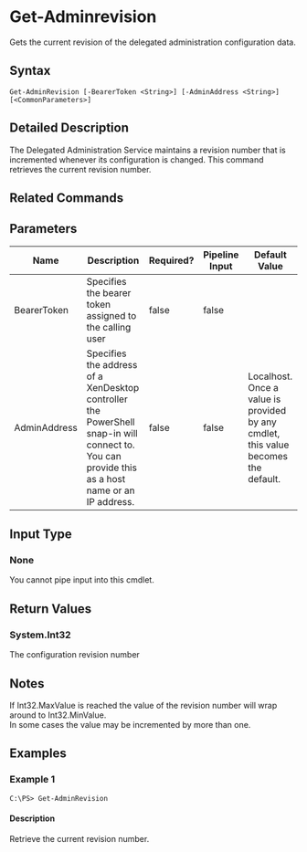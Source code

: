 ﻿
# Get-Adminrevision
Gets the current revision of the delegated administration configuration data.
## Syntax
```
Get-AdminRevision [-BearerToken <String>] [-AdminAddress <String>] [<CommonParameters>]
```
## Detailed Description
The Delegated Administration Service maintains a revision number that is incremented whenever its configuration is changed. This command retrieves the current revision number.


## Related Commands

## Parameters
| Name   | Description | Required? | Pipeline Input | Default Value |
| --- | --- | --- | --- | --- |
| BearerToken | Specifies the bearer token assigned to the calling user | false | false |  |
| AdminAddress | Specifies the address of a XenDesktop controller the PowerShell snap-in will connect to. You can provide this as a host name or an IP address. | false | false | Localhost. Once a value is provided by any cmdlet, this value becomes the default. |

## Input Type

### None
You cannot pipe input into this cmdlet.
## Return Values

### System.Int32
The configuration revision number
## Notes
If Int32.MaxValue is reached the value of the revision number will wrap around to Int32.MinValue.<br>    In some cases the value may be incremented by more than one.
## Examples

### Example 1
```
C:\PS> Get-AdminRevision
```
#### Description
Retrieve the current revision number.

